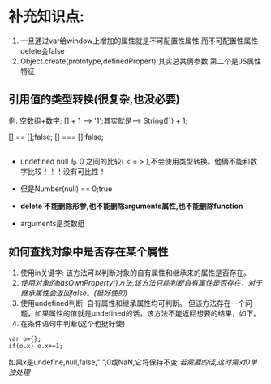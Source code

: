 # 补充知识点:

1. 一旦通过var给window上增加的属性就是不可配置性属性,而不可配置性属性delete会false
2. Object.create(prototype,definedPropert);其实总共俩参数.第二个是JS属性特征

## 引用值的类型转换(很复杂,也没必要)

例:
空数组+数字;
[] + 1 --> '1';其实就是--> String([]) + 1;

[] == [];false;   [] === [];false;

## 
- undefined null 与 0 之间的比较( < = > ),不会使用类型转换。他俩不能和数字比较！！！没有可比性！
- 但是Number(null) == 0;true

- **delete 不能删除形参,也不能删除arguments属性,也不能删除function**
- arguments是类数组

## 如何查找对象中是否存在某个属性
1. 使用in关键字: 该方法可以判断对象的自有属性和继承来的属性是否存在。
2. *使用对象的hasOwnProperty()方法,该方法只能判断自有属性是否存在，对于继承属性会返回false。(挺好使的)*
3. 使用undefined判断: 自有属性和继承属性均可判断。
但该方法存在一个问题，如果属性的值就是undefined的话，该方法不能返回想要的结果，如下。
4. 在条件语句中判断(这个也挺好使)
```
var o={};
if(o.x) o.x+=1;  
```
如果x是undefine,null,false," ",0或NaN,它将保持不变.*若需要的话,这时需对0单独处理*